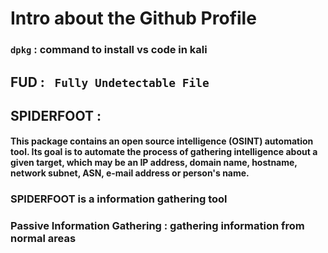 # Intro about the Github Profile
### ``dpkg`` : command to install vs code in kali
## FUD : `` Fully Undetectable File``
## SPIDERFOOT : 
#### This package contains an open source intelligence (OSINT) automation tool. Its goal is to automate the process of gathering intelligence about a given target, which may be an IP address, domain name, hostname, network subnet, ASN, e-mail address or person's name.
### SPIDERFOOT is a information gathering tool
### Passive Information Gathering : gathering information from normal areas
